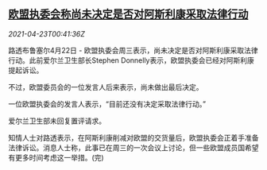 <!--1619139662000-->
[欧盟执委会称尚未决定是否对阿斯利康采取法律行动](https://cn.reuters.com/article/health-coronavirus-eu-astrazeneca0422-idCNKBS2CA01H)
------

<div><i>2021-04-23T00:41:36Z</i></div><p>路透布鲁塞尔4月22日 - 欧盟执委会周三表示，尚未决定是否对阿斯利康采取法律行动。此前爱尔兰卫生部长Stephen Donnelly表示，欧盟执委会已经对阿斯利康提起诉讼。</p><p>不过，欧盟委员会的一位发言人后来表示，尚未做出最后决定。</p><p>一位欧盟执委会的发言人表示，“目前还没有决定采取法律行动。”</p><p>爱尔兰卫生部未回复置评请求。</p><p>知情人士对路透表示，在阿斯利康削减对欧盟的交货量后，欧盟执委会正着手准备法律诉讼。消息人士称，此事已在周三的一次会议上讨论，但一些欧盟成员国希望有更多时间考虑这一举措。(完)</p>

